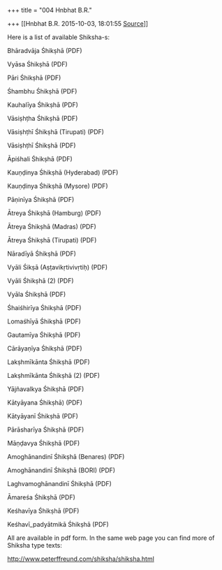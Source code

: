 +++
title = "004 Hnbhat B.R."

+++
[[Hnbhat B.R.	2015-10-03, 18:01:55 [Source](https://groups.google.com/g/samskrita/c/AOsqOg9EIz0)]]



Here is a list of available Shiksha-s:

  

Bhāradvāja Śhikṣhā (PDF)

Vyāsa Śhikṣhā (PDF)

Pāri Śhikṣhā (PDF)

Śhambhu Śhikṣhā (PDF)

Kauhalīya Śhikṣhā (PDF)

Vāsiṣhṭha Śhikṣhā (PDF)

Vāsiṣhṭhī Śhikṣhā (Tirupati) (PDF)

Vāsiṣhṭhī Śhikṣhā (PDF)

Āpiśhali Śhikṣhā (PDF)

Kauṇḍinya Śhikṣhā (Hyderabad) (PDF)

Kauṇḍinya Śhikṣhā (Mysore) (PDF)

Pāṇinīya Śhikṣhā (PDF)

Ātreya Śhikṣhā (Hamburg) (PDF)

Ātreya Śhikṣhā (Madras) (PDF)

Ātreya Śhikṣhā (Tirupati) (PDF)

Nāradīyā Śhikṣhā (PDF)

Vyāli Śikṣā (Aṣṭavikṛtivivṛtiḥ) (PDF)

Vyāli Śhikṣhā (2) (PDF)

Vyāla Śhikṣhā (PDF)

Śhaiśhirīya Śhikṣhā (PDF)

Lomaśhīyā Śhikṣhā (PDF)

Gautamīya Śhikṣhā (PDF)

Cārāyaṇīya Śhikṣhā (PDF)

Lakṣhmīkānta Śhikṣhā (PDF)

Lakṣhmīkānta Śhikṣhā (2) (PDF)

Yājñavalkya Śhikṣhā (PDF)

Kātyāyana Śhikṣhā) (PDF)

Kātyāyanī Śhikṣhā (PDF)

Pārāsharīya Śhikṣhā (PDF)

Māṇḍavya Śhikṣhā (PDF)

Amoghānandinī Śhikṣhā (Benares) (PDF)

Amoghānandinī Śhikṣhā (BORI) (PDF)

Laghvamoghānandinī Śhikṣhā (PDF)

Āmareśa Śhikṣhā (PDF)

Keśhavīya Śhikṣhā (PDF)

Keśhavī_padyātmikā Śhikṣhā (PDF)

  

All are available in pdf form. In the same web page you can find more of Shiksha type texts:

  

<http://www.peterffreund.com/shiksha/shiksha.html>  

  

  

  

  

